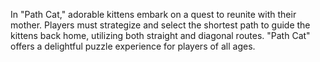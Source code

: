In "Path Cat," adorable kittens embark on a quest to reunite with their mother. Players must strategize and select the shortest path to guide the kittens back home, utilizing both straight and diagonal routes. "Path Cat" offers a delightful puzzle experience for players of all ages.
